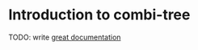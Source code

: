 # Introduction to combi-tree

TODO: write [great documentation](http://jacobian.org/writing/great-documentation/what-to-write/)
